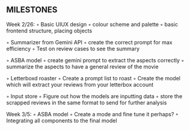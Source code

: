 ## MILESTONES

Week 2/26:
◦	Basic UIUX design
  ◦ colour scheme and palette 
  ◦	basic frontend structure, placing objects
  
◦	Summarizer from Gemini API
  ◦	create the correct prompt for max efficiency
  ◦	Test on review cases to see the summary
  
◦	ASBA model
  ◦	create gemini prompt to extract the aspects correctly
  ◦	summarize the aspects to have a general review of the movie
  
◦	Letterboxd roaster
  ◦	Create a prompt list to roast 
  ◦	Create the model which will extract your reviews from your letterbox account
  
◦	Input store
  ◦	Figure out how the models are inputting data
  ◦	store the scrapped reviews in the same format to send for further analysis

Week 3/5:
◦	ASBA model
  ◦	Create a mode and fine tune it perhaps?
◦	Integrating all components to the final model

